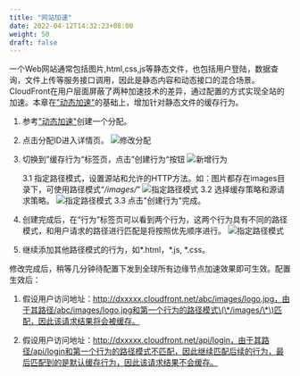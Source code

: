 ```yaml
---
title: "网站加速"
date: 2022-04-12T14:32:23+08:00
weight: 50
draft: false
---
```


一个Web网站通常包括图片,html,css,js等静态文件，也包括用户登陆，数据查询，文件上传等服务接口调用，因此是静态内容和动态接口的混合场景。CloudFront在用户层面屏蔽了两种加速技术的差异，通过配置的方式实现全站的加速。本章在["动态加速"](/10_quickstart/40_dynamic/)的基础上，增加针对静态文件的缓存行为。

1. 参考["动态加速"](/10_quickstart/40_dynamic/)创建一个分配。

2. 点击分配ID进入详情页。
![修改分配](/images/modify_distribution.png?classes=border)

3. 切换到”缓存行为“标签页，点击”创建行为“按钮
![新增行为](/images/modify_distribution_behavior.png?classes=border)

    3.1 指定路径模式，设置源站和允许的HTTP方法。如：图片都存在images目录下，可使用路径模式“*/images/*”
    ![指定路径模式](/images/create_behavior.png?classes=border)
    3.2 选择缓存策略和源请求策略。
    ![指定路径模式](/images/create_behavior_policy.png?classes=border)
    3.3 点击"创建行为"完成。

4. 创建完成后，在“行为”标签页可以看到两个行为，这两个行为具有不同的路径模式，和用户请求的路径进行匹配是将按照优先顺序进行。
![指定路径模式](/images/view_behavior.png?classes=border)

5. 继续添加其他路径模式的行为，如*.html，*.js, *.css。

修改完成后，稍等几分钟待配置下发到全球所有边缘节点加速效果即可生效。配置生效后：

1. 假设用户访问地址：http://dxxxxx.cloudfront.net/abc/images/logo.jpg，由于其路径/abc/images/logo.jpg和第一个行为的路径模式\(\*/images/\*\)匹配，因此该请求结果将会被缓存。

2. 假设用户访问地址：http://dxxxxx.cloudfront.net/api/login，由于其路径/api/login和第一个行为的路径模式不匹配，因此继续匹配后续的行为，最后匹配到的是默认缓存行为，因此该请求结果不会缓存。





